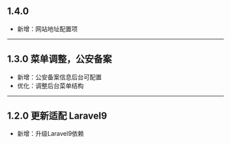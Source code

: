 ## 1.4.0

- 新增：网站地址配置项

---

## 1.3.0 菜单调整，公安备案

- 新增：公安备案信息后台可配置
- 优化：调整后台菜单结构

---

## 1.2.0 更新适配 Laravel9

- 新增：升级Laravel9依赖
